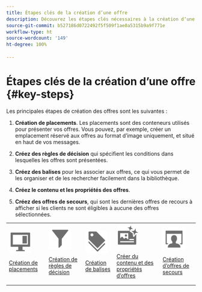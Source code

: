 ```yaml
---
title: Étapes clés de la création d’une offre
description: Découvrez les étapes clés nécessaires à la création dʼune offre.
source-git-commit: b527186d0722492f5f509f1ae0a5315b9a9f771e
workflow-type: ht
source-wordcount: '149'
ht-degree: 100%

---
```


# Étapes clés de la création d’une offre {#key-steps}

Les principales étapes de création des offres sont les suivantes :

1. **Création de placements**.
Les placements sont des conteneurs utilisés pour présenter vos offres. Vous pouvez, par exemple, créer un emplacement réservé aux offres au format d’image uniquement, et situé en haut de vos messages.

1. **Créez des règles de décision** qui spécifient les conditions dans lesquelles les offres sont présentées.

1. **Créez des balises** pour les associer aux offres, ce qui vous permet de les organiser et de les rechercher facilement dans la bibliothèque.

1. **Créez le contenu et les propriétés des offres**.

1. **Créez des offres de secours**, qui sont les dernières offres de recours à afficher si les clients ne sont éligibles à aucune des offres sélectionnées.

<table>
<tr>
<td><img src="../../assets/do-not-localize/icon-placement.svg" width="60px"><p><a href="../offer-library/creating-placements.md">Création de placements</a></p></td>
<td><img src="../../assets/do-not-localize/icon-rules.svg" width="60px"><p><a href="../offer-library/creating-decision-rules.md">Création de règles de décision</a></p></td>
<td><img src="../../assets/do-not-localize/icon-tags.svg" width="60px"><p><a href="../offer-library/creating-tags.md">Création de balises</a></p></td>
<td><img src="../../assets/do-not-localize/icon-offer.svg" width="60px"><p><a href="../offer-library/creating-personalized-offers.md">Créer du contenu et des propriétés d’offres</a></p></td>
<td><img src="../../assets/do-not-localize/icon-fallback.svg" width="60px"><p><a href="../offer-library/creating-fallback-offers.md">Création d’offres de secours</a></p></td></tr>
</table>
